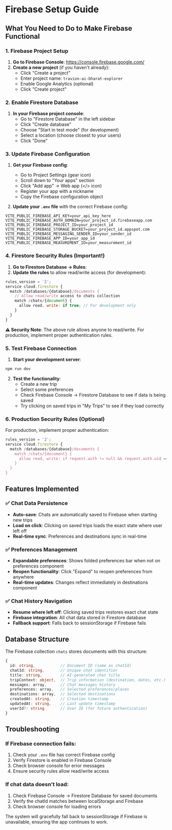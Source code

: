 # Firebase Setup Guide

## What You Need to Do to Make Firebase Functional

### 1. Firebase Project Setup

1. **Go to Firebase Console**: https://console.firebase.google.com/
2. **Create a new project** (if you haven't already):
   - Click "Create a project"
   - Enter project name: `travion-ai-bharat-explorer`
   - Enable Google Analytics (optional)
   - Click "Create project"

### 2. Enable Firestore Database

1. **In your Firebase project console**:
   - Go to "Firestore Database" in the left sidebar
   - Click "Create database"
   - Choose "Start in test mode" (for development)
   - Select a location (choose closest to your users)
   - Click "Done"

### 3. Update Firebase Configuration

1. **Get your Firebase config**:
   - Go to Project Settings (gear icon)
   - Scroll down to "Your apps" section
   - Click "Add app" → Web app (</> icon)
   - Register your app with a nickname
   - Copy the Firebase configuration object

2. **Update your `.env` file** with the correct Firebase config:
```env
VITE_PUBLIC_FIREBASE_API_KEY=your_api_key_here
VITE_PUBLIC_FIREBASE_AUTH_DOMAIN=your_project_id.firebaseapp.com
VITE_PUBLIC_FIREBASE_PROJECT_ID=your_project_id
VITE_PUBLIC_FIREBASE_STORAGE_BUCKET=your_project_id.appspot.com
VITE_PUBLIC_FIREBASE_MESSAGING_SENDER_ID=your_sender_id
VITE_PUBLIC_FIREBASE_APP_ID=your_app_id
VITE_PUBLIC_FIREBASE_MEASUREMENT_ID=your_measurement_id
```

### 4. Firestore Security Rules (Important!)

1. **Go to Firestore Database → Rules**:
2. **Update the rules** to allow read/write access (for development):
```javascript
rules_version = '2';
service cloud.firestore {
  match /databases/{database}/documents {
    // Allow read/write access to chats collection
    match /chats/{document} {
      allow read, write: if true; // For development only
    }
  }
}
```

**⚠️ Security Note**: The above rule allows anyone to read/write. For production, implement proper authentication rules.

### 5. Test Firebase Connection

1. **Start your development server**:
```bash
npm run dev
```

2. **Test the functionality**:
   - Create a new trip
   - Select some preferences
   - Check Firebase Console → Firestore Database to see if data is being saved
   - Try clicking on saved trips in "My Trips" to see if they load correctly

### 6. Production Security Rules (Optional)

For production, implement proper authentication:

```javascript
rules_version = '2';
service cloud.firestore {
  match /databases/{database}/documents {
    match /chats/{document} {
      allow read, write: if request.auth != null && request.auth.uid == resource.data.userId;
    }
  }
}
```

## Features Implemented

### ✅ Chat Data Persistence
- **Auto-save**: Chats are automatically saved to Firebase when starting new trips
- **Load on click**: Clicking on saved trips loads the exact state where user left off
- **Real-time sync**: Preferences and destinations sync in real-time

### ✅ Preferences Management
- **Expandable preferences**: Shows folded preferences bar when not on preferences component
- **Reopen functionality**: Click "Expand" to reopen preferences from anywhere
- **Real-time updates**: Changes reflect immediately in destinations component

### ✅ Chat History Navigation
- **Resume where left off**: Clicking saved trips restores exact chat state
- **Firebase integration**: All chat data stored in Firestore database
- **Fallback support**: Falls back to sessionStorage if Firebase fails

## Database Structure

The Firebase collection `chats` stores documents with this structure:

```typescript
{
  id: string,           // Document ID (same as chatId)
  chatId: string,       // Unique chat identifier
  title: string,        // AI-generated chat title
  tripContext: object,  // Trip information (destination, dates, etc.)
  messages: array,      // Chat messages history
  preferences: array,   // Selected preferences/places
  destinations: array,  // Selected destinations
  createdAt: string,    // Creation timestamp
  updatedAt: string,    // Last update timestamp
  userId?: string       // User ID (for future authentication)
}
```

## Troubleshooting

### If Firebase connection fails:
1. Check your `.env` file has correct Firebase config
2. Verify Firestore is enabled in Firebase Console
3. Check browser console for error messages
4. Ensure security rules allow read/write access

### If chat data doesn't load:
1. Check Firebase Console → Firestore Database for saved documents
2. Verify the chatId matches between localStorage and Firebase
3. Check browser console for loading errors

The system will gracefully fall back to sessionStorage if Firebase is unavailable, ensuring the app continues to work.



